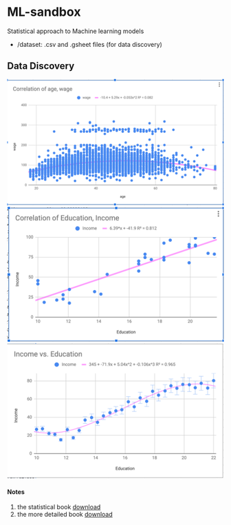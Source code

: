 # ML-sandbox
Statistical approach to Machine learning models

- /dataset: .csv and .gsheet files (for data discovery)


## Data Discovery

![wage](correlation-of-age-and-wage.png)
![income lineer](correlation-of-education-and-income_lineer.png)
![income nonlineer](correlation-of-education-and-income_non-lineer.png)

#### Notes

1. the statistical book [download](http://faculty.marshall.usc.edu/gareth-james/ISL/ISLR%20Seventh%20Printing.pdf)
2. the more detailed book [download](https://web.stanford.edu/~hastie/ElemStatLearn/download.html)